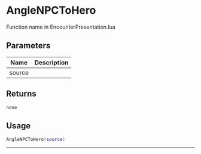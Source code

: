 # AngleNPCToHero

Function name in EncounterPresentation.lua

## Parameters

| Name   | Description |
| ------ | ----------- |
| source |             |

## Returns

`none`

## Usage

```lua
AngleNPCToHero(source)
```

---
